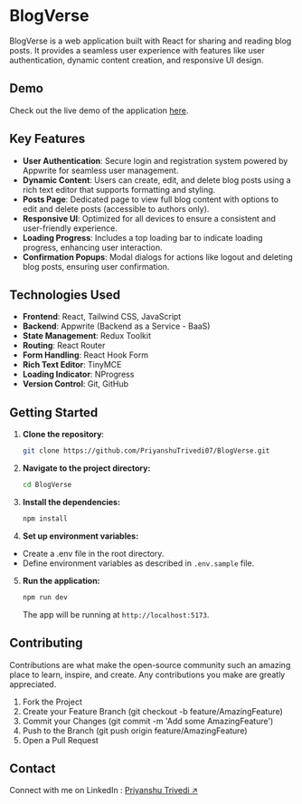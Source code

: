 # BlogVerse

BlogVerse is a web application built with React for sharing and reading blog posts. It provides a seamless user experience with features like user authentication, dynamic content creation, and responsive UI design.

## Demo

Check out the live demo of the application [here](https://blogwritting.vercel.app/).

## Key Features

- **User Authentication**: Secure login and registration system powered by Appwrite for seamless user management.
- **Dynamic Content**: Users can create, edit, and delete blog posts using a rich text editor that supports formatting and styling.
- **Posts Page**: Dedicated page to view full blog content with options to edit and delete posts (accessible to authors only).
- **Responsive UI**: Optimized for all devices to ensure a consistent and user-friendly experience.
- **Loading Progress**: Includes a top loading bar to indicate loading progress, enhancing user interaction.
- **Confirmation Popups**: Modal dialogs for actions like logout and deleting blog posts, ensuring user confirmation.

## Technologies Used

- **Frontend**: React, Tailwind CSS, JavaScript
- **Backend**: Appwrite (Backend as a Service - BaaS)
- **State Management**: Redux Toolkit
- **Routing**: React Router
- **Form Handling**: React Hook Form
- **Rich Text Editor**: TinyMCE
- **Loading Indicator**: NProgress
- **Version Control**: Git, GitHub

## Getting Started

1. **Clone the repository**:
   ```bash
   git clone https://github.com/PriyanshuTrivedi07/BlogVerse.git
2. **Navigate to the project directory:**
   ```bash
   cd BlogVerse
3. **Install the dependencies:**
   ```bash
   npm install
4. **Set up environment variables:**
  - Create a .env file in the root directory.
  - Define environment variables as described in `.env.sample` file.
5. **Run the application:**
   ```bash
   npm run dev
   ```
   The app will be running at `http://localhost:5173`.

## Contributing

Contributions are what make the open-source community such an amazing place to learn, inspire, and create. Any contributions you make are greatly appreciated.

1. Fork the Project
2. Create your Feature Branch (git checkout -b feature/AmazingFeature)
3. Commit your Changes (git commit -m 'Add some AmazingFeature')
4. Push to the Branch (git push origin feature/AmazingFeature)
5. Open a Pull Request

## Contact
Connect with me on LinkedIn : [Priyanshu Trivedi ↗](https://www.linkedin.com/in/priyanshu-trivedi/)
